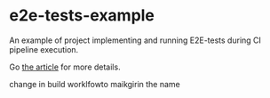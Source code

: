 # e2e-tests-example

An example of project implementing and running E2E-tests during CI pipeline execution.

Go [the article](https://dev.to/kirekov/e2e-testing-in-ci-environment-with-testcontainers-1403) for more details.

change in build worklfowto maikgirin the name
